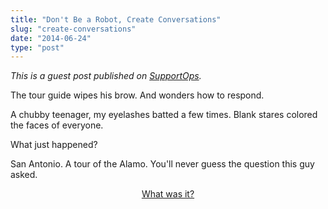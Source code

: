 ```yaml
---
title: "Don't Be a Robot, Create Conversations"
slug: "create-conversations"
date: "2014-06-24"
type: "post"
---
```


*This is a guest post published on [SupportOps](http://supportops.co/).*

The tour guide wipes his brow. And wonders how to respond. 

A chubby teenager, my eyelashes batted a few times.  Blank stares colored the faces of everyone. 

What just happened? 

San Antonio. A tour of the Alamo. You'll never guess the question this guy asked. 

<div style="text-align:center;">
<a href ="http://supportops.co/dont-be-a-robot-create-conversations/" class="about-me" >What was it?</a></div>
